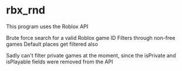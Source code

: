 # rbx_rnd

This program uses the Roblox API

Brute force search for a valid Roblox game ID
Filters through non-free games
Default places get filtered also

Sadly can't filter private games at the moment,
since the isPrivate and isPlayable fields were removed from the API
